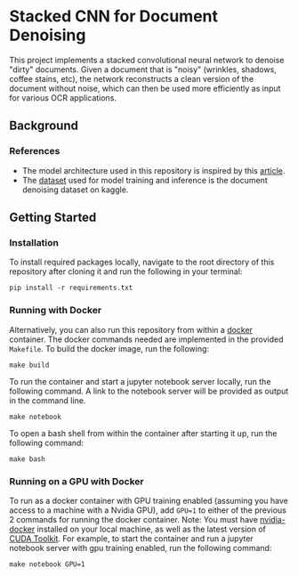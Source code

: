 # Stacked CNN for Document Denoising

This project implements a stacked convolutional neural network to denoise "dirty" documents. Given a document that is "noisy" (wrinkles, shadows, coffee stains, etc), the network reconstructs a clean version of the document without noise, which can then be used more efficiently as input for various OCR applications. 

## Background

### References
* The model architecture used in this repository is inspired by this [article](https://medium.com/illuin/cleaning-up-dirty-scanned-documents-with-deep-learning-2e8e6de6cfa6). 
* The [dataset](https://www.kaggle.com/c/denoising-dirty-documents/overview) used for model training and inference is the document denoising dataset on kaggle.

## Getting Started

### Installation
To install required packages locally, navigate to the root directory of this repository after cloning it and run the following in your terminal:
```
pip install -r requirements.txt
```

### Running with Docker
Alternatively, you can also run this repository from within a [docker](https://www.docker.com/) container. The docker commands needed are implemented in the provided `Makefile`. To build the docker image, run the following:
```
make build
```
To run the container and start a jupyter notebook server locally, run the following command. A link to the notebook server will be provided as output in the command line.

```
make notebook
```

To open a bash shell from within the container after starting it up, run the following command:
```
make bash
```

### Running on a GPU with Docker
To run as a docker container with GPU training enabled (assuming you have access to a machine with a Nvidia GPU), add `GPU=1` to either of the previous 2 commands for running the docker container. Note: You must have [nvidia-docker](https://github.com/NVIDIA/nvidia-docker) installed on your local machine, as well as the latest version of [CUDA Toolkit](https://developer.nvidia.com/cuda-downloads). For example, to start the container and run a jupyter notebook server with gpu training enabled, run the following command:
```
make notebook GPU=1
```